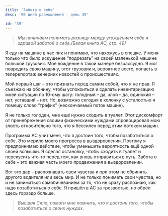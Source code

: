 ```yaml
---
title: 'Забота о себе'
desc: '90 дней размышлений - день 39'

id: '39'
---
```


> _Мы начинаем понимать разницу между угождением себе и здравой заботой о
> себе.(Белая книга АС, стр. 49)_

Я еду на машине в час пик и понимаю, что нахожусь в спешке. У меня только что
было искушение “подрезать” на своей маленькой машине большой грузовик. Моё
вождение в такой манере безрассудно. Я мог повредить свою машину, этот
грузовик и, вероятнее всего, попасть в телерепортаж вечерних новостей о
происшествиях.

Мой первый шаг – это признать перед самим собой, что я не прав. Я съезжаю на
обочину, чтобы успокоиться и сделать инвентаризацию моей ситуации по 10-ому
шагу: голодный – да, злой – да, одинокий – нет, уставший – нет. Но, возможно
сегодня в колонку с усталостью я помещу слово “трафик” (нескончаемый поток
машин).

Я не только голоден, мне ещё нужно сходить в туалет. Этот дискомфорт от
пренебрежения своими физическими нуждами спровоцировал мою злость относительно
того, что я бессилен перед этим потоком машин.

Программа АС учит меня, что я достоин того, чтобы позаботиться о себе. Это
мерило моего прогресса в выздоровлении. Поэтому я предпринимаю действие, чтобы
уменьшить вероятность ещё одной своей вспышки. Я сделал остановку, чтобы
сходить в туалет и перекусить что-то перед тем, как вновь отправиться в путь.
Забота о себе – это важная часть моего продвижения в выздоровлении.

Вот это дар – распознавать свои чувства и при этом не обвинять другого
водителя или весь мир. И не только понимать свои чувства, но и не заниматься
самобичеванием за то, что не сразу распознаю, как надо позаботиться о себе. Я
пришёл в АС за трезвостью, но обрёл здесь гораздо больше.

> _Высшая Сила, помоги мне помнить, что я достоин того, чтобы позаботиться о
> своих нуждах._
